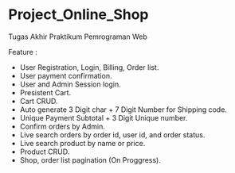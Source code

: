 # Project_Online_Shop
Tugas Akhir Praktikum Pemrograman Web

Feature :
- User Registration, Login, Billing, Order list.
- User payment confirmation.
- User and Admin Session login.
- Presistent Cart.
- Cart CRUD.
- Auto generate 3 Digit char + 7 Digit Number for Shipping code.
- Unique Payment Subtotal + 3 Digit Unique number.
- Confirm orders by Admin.
- Live search orders by order id, user id, and order status.
- Live search product by name or price.
- Product CRUD.
- Shop, order list pagination (On Proggress).

